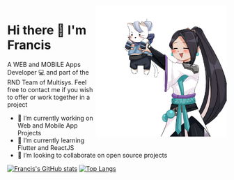 <img display="float" align="right" width="300" src="https://raw.githubusercontent.com/dickyrey/dickyrey/main/download-removebg-preview.png">
<h1 align="left">Hi there 👋  I'm Francis</h1> 
A WEB and MOBILE Apps Developer 💻 and part of the RND Team of Multisys. 
Feel free to contact me if you wish to offer or work together in a project

- 🔭 I’m currently working on Web and Mobile App Projects
- 🌱 I’m currently learning Flutter and ReactJS
- 👯 I’m looking to collaborate on open source projects

[![Francis's GitHub stats](https://github-readme-stats.vercel.app/api?username=fjbMultisys)](https://github.com/fjbMultisys/github-readme-stats) [![Top Langs](https://github-readme-stats.vercel.app/api/top-langs/?username=fjbMultisys)](https://github.com/fjbMultisys/github-readme-stats)

